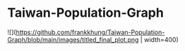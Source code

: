 # Taiwan-Population-Graph

![](https://github.com/frankkhung/Taiwan-Population-Graph/blob/main/images/titled_final_plot.png | width=400)

